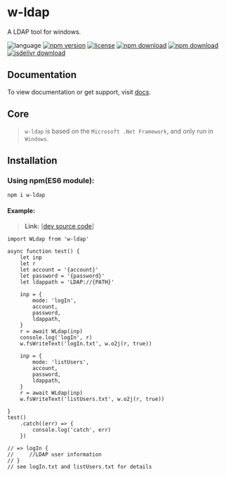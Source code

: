 # w-ldap
A LDAP tool for windows.

![language](https://img.shields.io/badge/language-JavaScript-orange.svg) 
[![npm version](http://img.shields.io/npm/v/w-ldap.svg?style=flat)](https://npmjs.org/package/w-ldap) 
[![license](https://img.shields.io/npm/l/w-ldap.svg?style=flat)](https://npmjs.org/package/w-ldap) 
[![npm download](https://img.shields.io/npm/dt/w-ldap.svg)](https://npmjs.org/package/w-ldap) 
[![npm download](https://img.shields.io/npm/dm/w-ldap.svg)](https://npmjs.org/package/w-ldap) 
[![jsdelivr download](https://img.shields.io/jsdelivr/npm/hm/w-ldap.svg)](https://www.jsdelivr.com/package/npm/w-ldap)

## Documentation
To view documentation or get support, visit [docs](https://yuda-lyu.github.io/w-ldap/global.html).

## Core
> `w-ldap` is based on the `Microsoft .Net Framework`, and only run in `Windows`.

## Installation
### Using npm(ES6 module):
```alias
npm i w-ldap
```

#### Example:
> **Link:** [[dev source code](https://github.com/yuda-lyu/w-ldap/blob/master/g.mjs)]
```alias
import WLdap from 'w-ldap'

async function test() {
    let inp
    let r
    let account = '{account}'
    let password = '{password}'
    let ldappath = 'LDAP://{PATH}'

    inp = {
        mode: 'logIn',
        account,
        password,
        ldappath,
    }
    r = await WLdap(inp)
    console.log('logIn', r)
    w.fsWriteText('logIn.txt', w.o2j(r, true))

    inp = {
        mode: 'listUsers',
        account,
        password,
        ldappath,
    }
    r = await WLdap(inp)
    w.fsWriteText('listUsers.txt', w.o2j(r, true))

}
test()
    .catch((err) => {
        console.log('catch', err)
    })

// => logIn {
//     //LDAP user information
// }
// see logIn.txt and listUsers.txt for details
```
